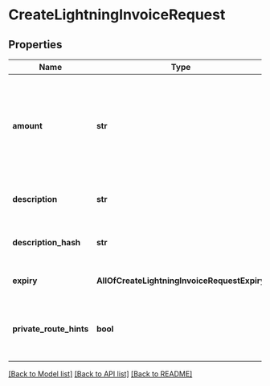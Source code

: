 # CreateLightningInvoiceRequest

## Properties
Name | Type | Description | Notes
------------ | ------------- | ------------- | -------------
**amount** | **str** | Amount wrapped in a string, represented in a millistatoshi string. (1000 millisatoshi &#x3D; 1 satoshi) | [optional] 
**description** | **str** | Description of the invoice in the BOLT11 | [optional] 
**description_hash** | **str** | Description hash of the invoice in the BOLT11 | [optional] 
**expiry** | **AllOfCreateLightningInvoiceRequestExpiry** | Expiration time in seconds | [optional] 
**private_route_hints** | **bool** | True if the invoice should include private route hints | [optional] [default to False]

[[Back to Model list]](../README.md#documentation-for-models) [[Back to API list]](../README.md#documentation-for-api-endpoints) [[Back to README]](../README.md)

